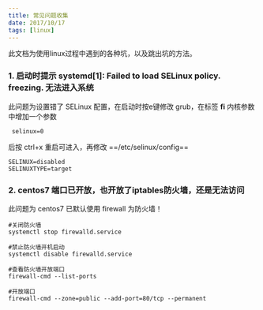 ```yaml
---
title: 常见问题收集
date: 2017/10/17
tags: [linux]
---
```

此文档为使用linux过程中遇到的各种坑，以及跳出坑的方法。

### 1. 启动时提示 systemd[1]: Failed to load SELinux policy. freezing. 无法进入系统

此问题为设置错了 SELinux 配置，在启动时按e键修改 grub，在标签 **fi** 内核参数中增加一个参数
```
 selinux=0
```
后按 ctrl+x 重启可进入，再修改 ==/etc/selinux/config==
```
SELINUX=disabled
SELINUXTYPE=target
```

### 2. centos7 端口已开放，也开放了iptables防火墙，还是无法访问
此问题为 centos7 已默认使用 firewall 为防火墙！
```
#关闭防火墙
systemctl stop firewalld.service

#禁止防火墙开机启动
systemctl disable firewalld.service

#查看防火墙开放端口
firewall-cmd --list-ports

#开放端口
firewall-cmd --zone=public --add-port=80/tcp --permanent
```
